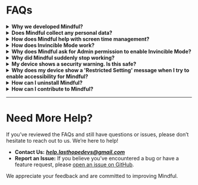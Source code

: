 # FAQs

<details>
  <summary><b>Why we developed Mindful?</b></summary>
  <p>Let's be honest: we were hooked on our phones, endlessly scrolling through social media and procrastinating like pros. Our productivity was in freefall, and we thought, 'Surely, there's an app out there to fix this mess.' <br/><br/>We scoured the Play Store, hoping to find a magical app that would save us from our digital downfall. Instead, we found either overpriced solutions or apps that were as privacy-friendly as a leaky bucket.<br/><br/>So, we decided to stop complaining and start coding. Mindful was born out of our frustration and our determination to create something that was not only free but actually respected our privacy. We figured if we couldn't find what we needed, we'd build it ourselves—and here it is, just for you.</p>
  <br/>
</details>

<details>
  <summary><b>Does Mindful collect any personal data?</b></summary>
  <p>No, Mindful being FOSS app does not collect, store, or transfer any personal data. It operates entirely offline, ensuring that your information remains secure and private.</p>
  <br/>
</details>

<details>
  <summary><b>How does Mindful help with screen time management?</b></summary>
  <p>Mindful allows you to set limits on app usage and track time spent on short-form content. It helps you stay focused by pausing apps and blocking distractions according to your preferences.</p>
  <br/>
</details>

<details>
  <summary><b>How does Invincible Mode work?</b></summary>
  <p>Invincible Mode prevents the uninstallation of Mindful and restricts any changes to app timers, short content timers, and bedtime settings. This feature helps you stay disciplined and maintain your digital habits effectively.</p>
  <br/>
</details>

<details>
  <summary><b>Why does Mindful ask for Admin permission to enable Invincible Mode?</b></summary>
  <p>Mindful requests admin permission to prevent the app from being uninstalled, force-stopped, or altered. This ensures that Invincible Mode remains active and your app settings—such as timers and bedtime schedules—are protected from being changed or disrupted.</p>
  <br/>
</details>

<details>
  <summary><b>Why did Mindful suddenly stop working?</b></summary>
  <p>Some device manufacturers, especially those using MIUI OS like Xiaomi and Poco, restrict background app activity to save battery or for other reasons. This can affect Mindful's performance.<br/><br/>Troubleshooting: Go to the settings in Mindful and allow the permission to ignore battery optimizations. If you're unsure how to grant this permission, click on the help icon in the permission dialog for guidance.</p>
  <br/>
</details>

<details>
  <summary><b>My device shows a security warning. Is this safe?</b></summary>
   <p>Yes, the Mindful app is completely secure and safe to use. The security warning you're seeing is likely due to the accessibility service Mindful needs to operate effectively. This service is crucial for Mindful to detect and manage short videos in supported apps. While accessibility services can sometimes trigger security warnings, please be assured that Mindful is built with your privacy and data protection in mind. If you have any concerns, don't hesitate to contact us for support.</p>
  <br/>
</details>

<details>
  <summary><b>Why does my device show a 'Restricted Setting' message when I try to enable accessibility for Mindful?</b></summary>
  <p>Starting with Android 13, accessibility services are restricted for apps installed from sources outside the Play Store for your security. If you're seeing a 'restricted setting' warning, it's likely because you downloaded Mindful from our GitHub repository.<br/><br/> To disable this restriction, go to the app info page for Mindful, tap the three dots in the top right corner, and select 'Allow restricted settings.' Once this is done, you can enable accessibility.</p>
<video src='https://github.com/user-attachments/assets/4a6428f7-459c-4934-b4bd-c18cfccfb32b'/>
</details>
  
<details>
  <summary><b>How can I uninstall Mindful?</b></summary>
  <p>To uninstall Mindful while Invincible Mode is active, first disable the admin permission by going to your device's settings. Once admin access is removed, you can uninstall the app as usual. If you encounter any issues, please contact us for assistance.</p>
  <br/>
</details>

<details>
  <summary><b>How can I contribute to Mindful?</b></summary>
  <p>As an open-source project, Mindful welcomes contributions from the community. You can review and modify the source code, report issues, or suggest improvements via our GitHub repository.</p>
  <br/>
</details>

---

# Need More Help?

If you’ve reviewed the FAQs and still have questions or issues, please don’t hesitate to reach out to us. We’re here to help!

- **Contact Us:**  <a href="mailto:help.lasthopedevs@gmail.com"> **_help.lasthopedevs@gmail.com_** </a>
- **Report an Issue:** If you believe you’ve encountered a bug or have a feature request, please [open an issue on GitHub](https://github.com/akaMrNagar/Mindful/issues/new/choose).

We appreciate your feedback and are committed to improving Mindful.


